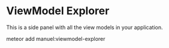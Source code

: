 ViewModel Explorer
==================

This is a side panel with all the view models in your application.

meteor add manuel:viewmodel-explorer
